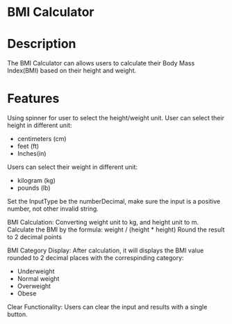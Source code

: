 # BMI Calculator

# Description
The BMI Calculator can allows users to calculate their Body Mass Index(BMI) based on their height and weight.

# Features
Using spinner for user to select the height/weight unit.
User can select their height in different unit:
- centimeters (cm)
- feet (ft)
- Inches(in)

Users can select their weight in different unit:
- kilogram (kg)
- pounds (lb)

Set the InputType be the numberDecimal, make sure the input is a positive number, not other invalid string.

BMI Calculation:
Converting weight unit to kg, and height unit to m.
Calculate the BMI by the formula: weight / (height * height)
Round the result to 2 decimal points

BMI Category Display: After calculation, it will displays the BMI value rounded to 2 decimal places with the correspinding category:
- Underweight
- Normal weight
- Overweight
- Obese

Clear Functionality: Users can clear the input and results with a single button.


